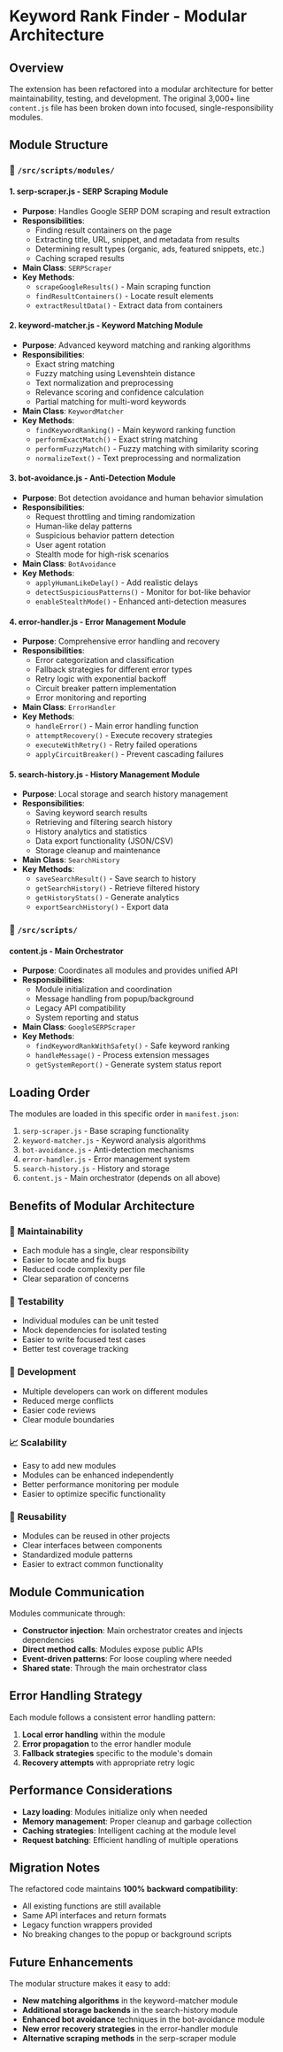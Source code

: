 # Keyword Rank Finder - Modular Architecture

## Overview
The extension has been refactored into a modular architecture for better maintainability, testing, and development. The original 3,000+ line `content.js` file has been broken down into focused, single-responsibility modules.

## Module Structure

### 📁 `/src/scripts/modules/`

#### 1. **serp-scraper.js** - SERP Scraping Module
- **Purpose**: Handles Google SERP DOM scraping and result extraction
- **Responsibilities**:
  - Finding result containers on the page
  - Extracting title, URL, snippet, and metadata from results
  - Determining result types (organic, ads, featured snippets, etc.)
  - Caching scraped results
- **Main Class**: `SERPScraper`
- **Key Methods**:
  - `scrapeGoogleResults()` - Main scraping function
  - `findResultContainers()` - Locate result elements
  - `extractResultData()` - Extract data from containers

#### 2. **keyword-matcher.js** - Keyword Matching Module
- **Purpose**: Advanced keyword matching and ranking algorithms
- **Responsibilities**:
  - Exact string matching
  - Fuzzy matching using Levenshtein distance
  - Text normalization and preprocessing
  - Relevance scoring and confidence calculation
  - Partial matching for multi-word keywords
- **Main Class**: `KeywordMatcher`
- **Key Methods**:
  - `findKeywordRanking()` - Main keyword ranking function
  - `performExactMatch()` - Exact string matching
  - `performFuzzyMatch()` - Fuzzy matching with similarity scoring
  - `normalizeText()` - Text preprocessing and normalization

#### 3. **bot-avoidance.js** - Anti-Detection Module
- **Purpose**: Bot detection avoidance and human behavior simulation
- **Responsibilities**:
  - Request throttling and timing randomization
  - Human-like delay patterns
  - Suspicious behavior pattern detection
  - User agent rotation
  - Stealth mode for high-risk scenarios
- **Main Class**: `BotAvoidance`
- **Key Methods**:
  - `applyHumanLikeDelay()` - Add realistic delays
  - `detectSuspiciousPatterns()` - Monitor for bot-like behavior
  - `enableStealthMode()` - Enhanced anti-detection measures

#### 4. **error-handler.js** - Error Management Module
- **Purpose**: Comprehensive error handling and recovery
- **Responsibilities**:
  - Error categorization and classification
  - Fallback strategies for different error types
  - Retry logic with exponential backoff
  - Circuit breaker pattern implementation
  - Error monitoring and reporting
- **Main Class**: `ErrorHandler`
- **Key Methods**:
  - `handleError()` - Main error handling function
  - `attemptRecovery()` - Execute recovery strategies
  - `executeWithRetry()` - Retry failed operations
  - `applyCircuitBreaker()` - Prevent cascading failures

#### 5. **search-history.js** - History Management Module
- **Purpose**: Local storage and search history management
- **Responsibilities**:
  - Saving keyword search results
  - Retrieving and filtering search history
  - History analytics and statistics
  - Data export functionality (JSON/CSV)
  - Storage cleanup and maintenance
- **Main Class**: `SearchHistory`
- **Key Methods**:
  - `saveSearchResult()` - Save search to history
  - `getSearchHistory()` - Retrieve filtered history
  - `getHistoryStats()` - Generate analytics
  - `exportSearchHistory()` - Export data

### 📁 `/src/scripts/`

#### **content.js** - Main Orchestrator
- **Purpose**: Coordinates all modules and provides unified API
- **Responsibilities**:
  - Module initialization and coordination
  - Message handling from popup/background
  - Legacy API compatibility
  - System reporting and status
- **Main Class**: `GoogleSERPScraper`
- **Key Methods**:
  - `findKeywordRankWithSafety()` - Safe keyword ranking
  - `handleMessage()` - Process extension messages
  - `getSystemReport()` - Generate system status report

## Loading Order
The modules are loaded in this specific order in `manifest.json`:

1. `serp-scraper.js` - Base scraping functionality
2. `keyword-matcher.js` - Keyword analysis algorithms  
3. `bot-avoidance.js` - Anti-detection mechanisms
4. `error-handler.js` - Error management system
5. `search-history.js` - History and storage
6. `content.js` - Main orchestrator (depends on all above)

## Benefits of Modular Architecture

### 🔧 **Maintainability**
- Each module has a single, clear responsibility
- Easier to locate and fix bugs
- Reduced code complexity per file
- Clear separation of concerns

### 🧪 **Testability**
- Individual modules can be unit tested
- Mock dependencies for isolated testing
- Easier to write focused test cases
- Better test coverage tracking

### 👥 **Development**
- Multiple developers can work on different modules
- Reduced merge conflicts
- Easier code reviews
- Clear module boundaries

### 📈 **Scalability**
- Easy to add new modules
- Modules can be enhanced independently
- Better performance monitoring per module
- Easier to optimize specific functionality

### 🔄 **Reusability**
- Modules can be reused in other projects
- Clear interfaces between components
- Standardized module patterns
- Easier to extract common functionality

## Module Communication
Modules communicate through:
- **Constructor injection**: Main orchestrator creates and injects dependencies
- **Direct method calls**: Modules expose public APIs
- **Event-driven patterns**: For loose coupling where needed
- **Shared state**: Through the main orchestrator class

## Error Handling Strategy
Each module follows a consistent error handling pattern:
1. **Local error handling** within the module
2. **Error propagation** to the error handler module
3. **Fallback strategies** specific to the module's domain
4. **Recovery attempts** with appropriate retry logic

## Performance Considerations
- **Lazy loading**: Modules initialize only when needed
- **Memory management**: Proper cleanup and garbage collection
- **Caching strategies**: Intelligent caching at the module level
- **Request batching**: Efficient handling of multiple operations

## Migration Notes
The refactored code maintains **100% backward compatibility**:
- All existing functions are still available
- Same API interfaces and return formats
- Legacy function wrappers provided
- No breaking changes to the popup or background scripts

## Future Enhancements
The modular structure makes it easy to add:
- **New matching algorithms** in the keyword-matcher module
- **Additional storage backends** in the search-history module
- **Enhanced bot avoidance** techniques in the bot-avoidance module
- **New error recovery strategies** in the error-handler module
- **Alternative scraping methods** in the serp-scraper module

